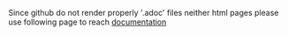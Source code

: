 Since github do not render properly '.adoc' files neither html pages please use following page to reach
[documentation](http://htmlpreview.github.io/?https://github.com/elpassion/android-commons/blob/ascii-doctor/docs/html5/readme.html) 